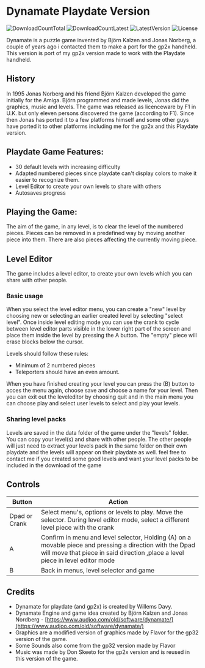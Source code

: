# Dynamate Playdate Version
![DownloadCountTotal](https://img.shields.io/github/downloads/joyrider3774/dynamate_playdate/total?label=total%20downloads&style=plastic) ![DownloadCountLatest](https://img.shields.io/github/downloads/joyrider3774/dynamate_playdate/latest/total?style=plastic) ![LatestVersion](https://img.shields.io/github/v/tag/joyrider3774/dynamate_playdate?label=Latest%20version&style=plastic) ![License](https://img.shields.io/github/license/joyrider3774/dynamate_playdate?style=plastic)

Dynamate is a puzzle game invented by Björn Kalzen and Jonas Norberg, a couple of years ago i contacted them to make a port for the gp2x handheld.
This version is port of my gp2x version made to work with the Playdate handheld.

## History
In 1995 Jonas Norberg and his friend Björn Kalzen developed the game initially for the Amiga.
Björn programmed and made levels, Jonas did the graphics, music and levels.
The game was released as licenceware by F1 in U.K. but only eleven persons discovered the game (according to F1). 
Since then Jonas has ported it to a few platforms himself and some other guys have ported it to other platforms including me for the gp2x and this Playdate version.

## Playdate Game Features:
- 30 default levels with increasing difficulty
- Adapted numbered pieces since playdate can't display colors to make it easier to recognize them.
- Level Editor to create your own levels to share with others
- Autosaves progress

## Playing the Game:
The aim of the game, in any level, is to clear the level of the numbered pieces. 
Pieces can be removed in a predefined way by moving another piece into them.
There are also pieces affecting the currently moving piece.

## Level Editor
The game includes a level editor, to create your own levels which you can share with other people.

### Basic usage
When you select the level editor menu, you can create a "new" level by choosing new or selecting an earlier created level by selecting "select level". 
Once inside level editing mode you can use the crank to cycle between level editor parts visible in the lower right part of the screen and place them inside the level by pressing the A button. The "empty" piece will erase blocks below the cursor.

Levels should follow these rules:
- Minimum of 2 numbered pieces
- Teleporters should have an even amount.

When you have finished creating your level you can press the (B) button to acces the menu again, choose save and choose a name for your level. Then you can exit out the leveleditor by choosing quit and in the main menu you can choose play and select user levels to select and play your levels.

### Sharing level packs
Levels are saved in the data folder of the game under the "levels" folder. You can copy your level(s)  and share with other people.
The other people will just need to extract your levels pack in the same folder on their own playdate and the levels will appear on their playdate as well. 
feel free to contact me if you created some good levels and want your level packs to be included in the download of the game

## Controls 
| Button | Action |
| ------ | ------ |
| Dpad or Crank | Select menu's, options or levels to play. Move the selector. During level editor mode, select a different level piece with the crank |
| A | Confirm in menu and level selector, Holding (A) on a movable piece and pressing a direction with the Dpad will move that piece in said direction ,place a level piece in level editor mode |
| B | Back in menus, level selector and game |

## Credits
- Dynamate for playdate (and gp2x) is created by Willems Davy.
- Dynamate Engine and game idea created by Björn Kalzen and Jonas Nordberg - [https://www.audjoo.com/old/software/dynamate/](https://www.audjoo.com/old/software/dynamate/)
- Graphics are a modified version of graphics made by Flavor for the gp32 version of the game.
- Some Sounds also come from the gp32 version made by Flavor
- Music was made by Don Skeeto for the gp2x version and is reused in this version of the game.
